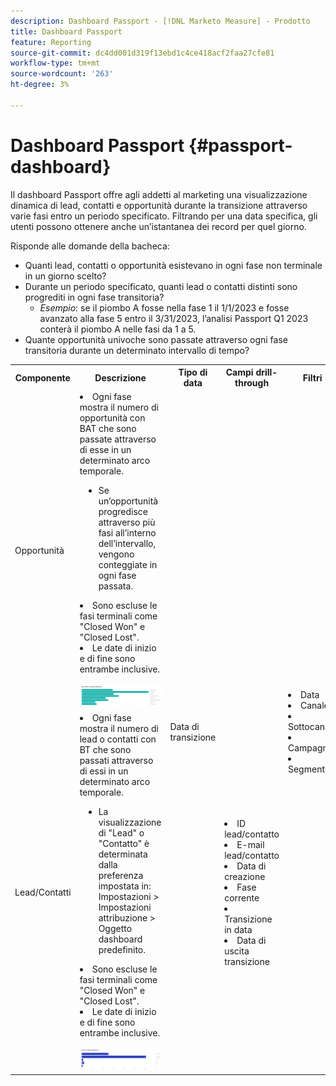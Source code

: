 ```yaml
---
description: Dashboard Passport - [!DNL Marketo Measure] - Prodotto
title: Dashboard Passport
feature: Reporting
source-git-commit: dc4dd001d319f13ebd1c4ce418acf2faa27cfe81
workflow-type: tm+mt
source-wordcount: '263'
ht-degree: 3%

---
```


# Dashboard Passport {#passport-dashboard}

Il dashboard Passport offre agli addetti al marketing una visualizzazione dinamica di lead, contatti e opportunità durante la transizione attraverso varie fasi entro un periodo specificato. Filtrando per una data specifica, gli utenti possono ottenere anche un’istantanea dei record per quel giorno.

Risponde alle domande della bacheca:

* Quanti lead, contatti o opportunità esistevano in ogni fase non terminale in un giorno scelto?
* Durante un periodo specificato, quanti lead o contatti distinti sono progrediti in ogni fase transitoria?
   * _Esempio_: se il piombo A fosse nella fase 1 il 1/1/2023 e fosse avanzato alla fase 5 entro il 3/31/2023, l’analisi Passport Q1 2023 conterà il piombo A nelle fasi da 1 a 5.
* Quante opportunità univoche sono passate attraverso ogni fase transitoria durante un determinato intervallo di tempo?

<table style="table-layout:auto"> 
<tbody>
<tr> 
   <th>Componente</th> 
   <th>Descrizione</th>
   <th>Tipo di data</th>
   <th>Campi drill-through</th>
   <th>Filtri</th>
  </tr>
  <tr>
    <td>Opportunità</td>
    <td><li>Ogni fase mostra il numero di opportunità con BAT che sono passate attraverso di esse in un determinato arco temporale.</li>
<ul style="padding-left: 30px;"><li>Se un’opportunità progredisce attraverso più fasi all’interno dell’intervallo, vengono conteggiate in ogni fase passata.</li></ul>
<li>Sono escluse le fasi terminali come "Closed Won" e "Closed Lost".</li>
<li>Le date di inizio e di fine sono entrambe inclusive.</li>
<br/><img src="assets/passport-dashboard-1.png" width="600"></td>
    <td rowspan="2">Data di transizione</td>
    <td></td>
    <td rowspan="2"><li>Data</li>
<li>Canale</li>
<li>Sottocanale</li>
<li>Campagna</li>
<li>Segmenti</li></td>
  </tr>
  <tr>
    <td>Lead/Contatti</td>
    <td><li>Ogni fase mostra il numero di lead o contatti con BT che sono passati attraverso di essi in un determinato arco temporale.</li>
<ul style="padding-left: 30px;"><li>La visualizzazione di "Lead" o "Contatto" è determinata dalla preferenza impostata in: Impostazioni &gt; Impostazioni attribuzione &gt; Oggetto dashboard predefinito.</li></ul>
<li>Sono escluse le fasi terminali come "Closed Won" e "Closed Lost".</li>
<li>Le date di inizio e di fine sono entrambe inclusive.</li>
<br/><img src="assets/passport-dashboard-2.png" width="600"></td>
    <td><li>ID lead/contatto</li>
<li>E-mail lead/contatto</li>
<li>Data di creazione</li>
<li>Fase corrente</li>
<li>Transizione in data</li>
<li>Data di uscita transizione</li></td>
  </tr>
</tbody>
</table>
